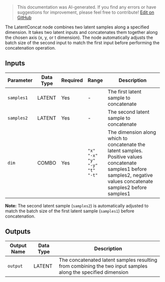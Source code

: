 > This documentation was AI-generated. If you find any errors or have suggestions for improvement, please feel free to contribute! [Edit on GitHub](https://github.com/Comfy-Org/embedded-docs/blob/main/comfyui_embedded_docs/docs/LatentConcat/en.md)

The LatentConcat node combines two latent samples along a specified dimension. It takes two latent inputs and concatenates them together along the chosen axis (x, y, or t dimension). The node automatically adjusts the batch size of the second input to match the first input before performing the concatenation operation.

## Inputs

| Parameter | Data Type | Required | Range | Description |
|-----------|-----------|----------|-------|-------------|
| `samples1` | LATENT | Yes | - | The first latent sample to concatenate |
| `samples2` | LATENT | Yes | - | The second latent sample to concatenate |
| `dim` | COMBO | Yes | `"x"`<br>`"-x"`<br>`"y"`<br>`"-y"`<br>`"t"`<br>`"-t"` | The dimension along which to concatenate the latent samples. Positive values concatenate samples1 before samples2, negative values concatenate samples2 before samples1 |

**Note:** The second latent sample (`samples2`) is automatically adjusted to match the batch size of the first latent sample (`samples1`) before concatenation.

## Outputs

| Output Name | Data Type | Description |
|-------------|-----------|-------------|
| `output` | LATENT | The concatenated latent samples resulting from combining the two input samples along the specified dimension |
